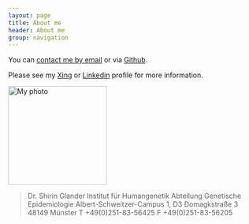```yaml
---
layout: page
title: About me
header: About me
group: navigation
---
```


You can [contact me by email](mailto:s_glan02@wwu.de) or via [Github](http://github.com/ShirinG).

Please see my [Xing](http://www.xing.com/profile/Shirin_Glander) or [Linkedin](http://de.linkedin.com/in/shirin-glander-01120881) profile for more information.

<img src="{{ site.url }}/assets/images/Bewerbungsfoto.jpg" alt="My photo" width="200">

> Dr. Shirin Glander
Institut für Humangenetik
Abteilung Genetische Epidemiologie
Albert-Schweitzer-Campus 1, D3
Domagkstraße 3
48149 Münster
T +49(0)251-83-56425
F +49(0)251-83-56205
